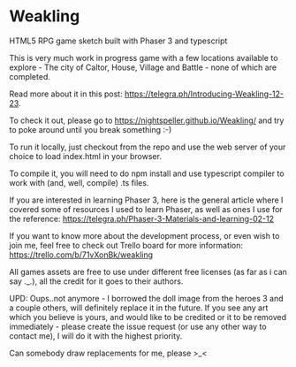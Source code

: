 # Weakling
HTML5 RPG game sketch built with Phaser 3 and typescript

This is very much work in progress game with a few locations available to explore - The city of Caltor, House, Village and Battle - none of which are completed.

Read more about it in this post: https://telegra.ph/Introducing-Weakling-12-23.

To check it out, please go to https://nightspeller.github.io/Weakling/ and try to poke around until you break something :-)

To run it locally, just checkout from the repo and use the web server of your choice to load index.html in your browser.

To compile it, you will need to do npm install and use typescript compiler to work with (and, well, compile) .ts files.

If you are interested in learning Phaser 3, here is the general article where I covered some of resources I used to learn Phaser, as well as ones I use for the reference: https://telegra.ph/Phaser-3-Materials-and-learning-02-12

If you want to know more about the development process, or even wish to join me, feel free to check out Trello board for more information:
https://trello.com/b/71vXonBk/weakling

All games assets are free to use under different free licenses (as far as i can say ._.), all the credit for it goes to their authors.

UPD: Oups..not anymore - I borrowed the doll image from the heroes 3 and a couple others, will definitely replace it in the future. 
If you see any art which you believe is yours, and would like to be credited or it to be removed immediately - please create the issue request (or use any other way to contact me), I will do it with the highest priority.

Can somebody draw replacements for me, please >_<
